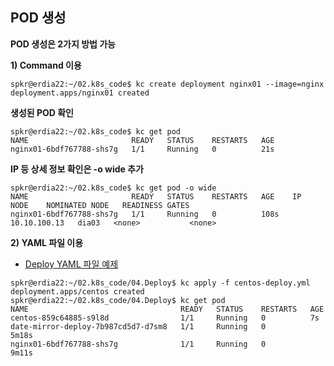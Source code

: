 ## POD 생성
**POD 생성은 2가지 방법 가능**

**1) Command 이용**
```
spkr@erdia22:~/02.k8s_code$ kc create deployment nginx01 --image=nginx
deployment.apps/nginx01 created
```

**생성된 POD 확인**
```
spkr@erdia22:~/02.k8s_code$ kc get pod
NAME                       READY   STATUS    RESTARTS   AGE
nginx01-6bdf767788-shs7g   1/1     Running   0          21s
```

**IP 등 상세 정보 확인은 -o wide 추가**
```
spkr@erdia22:~/02.k8s_code$ kc get pod -o wide
NAME                       READY   STATUS    RESTARTS   AGE    IP             NODE    NOMINATED NODE   READINESS GATES
nginx01-6bdf767788-shs7g   1/1     Running   0          108s   10.10.100.13   dia03   <none>           <none>
```

**2) YAML 파일 이용**

- [Deploy YAML 파일 예제](./centos-pvc-deploy.yml)

```
spkr@erdia22:~/02.k8s_code/04.Deploy$ kc apply -f centos-deploy.yml
deployment.apps/centos created
spkr@erdia22:~/02.k8s_code/04.Deploy$ kc get pod
NAME                                  READY   STATUS    RESTARTS   AGE
centos-859c64885-s9l8d                1/1     Running   0          7s
date-mirror-deploy-7b987cd5d7-d7sm8   1/1     Running   0          5m18s
nginx01-6bdf767788-shs7g              1/1     Running   0          9m11s
```
